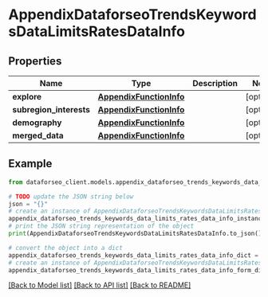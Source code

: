 # AppendixDataforseoTrendsKeywordsDataLimitsRatesDataInfo


## Properties

Name | Type | Description | Notes
------------ | ------------- | ------------- | -------------
**explore** | [**AppendixFunctionInfo**](AppendixFunctionInfo.md) |  | [optional] 
**subregion_interests** | [**AppendixFunctionInfo**](AppendixFunctionInfo.md) |  | [optional] 
**demography** | [**AppendixFunctionInfo**](AppendixFunctionInfo.md) |  | [optional] 
**merged_data** | [**AppendixFunctionInfo**](AppendixFunctionInfo.md) |  | [optional] 

## Example

```python
from dataforseo_client.models.appendix_dataforseo_trends_keywords_data_limits_rates_data_info import AppendixDataforseoTrendsKeywordsDataLimitsRatesDataInfo

# TODO update the JSON string below
json = "{}"
# create an instance of AppendixDataforseoTrendsKeywordsDataLimitsRatesDataInfo from a JSON string
appendix_dataforseo_trends_keywords_data_limits_rates_data_info_instance = AppendixDataforseoTrendsKeywordsDataLimitsRatesDataInfo.from_json(json)
# print the JSON string representation of the object
print(AppendixDataforseoTrendsKeywordsDataLimitsRatesDataInfo.to_json())

# convert the object into a dict
appendix_dataforseo_trends_keywords_data_limits_rates_data_info_dict = appendix_dataforseo_trends_keywords_data_limits_rates_data_info_instance.to_dict()
# create an instance of AppendixDataforseoTrendsKeywordsDataLimitsRatesDataInfo from a dict
appendix_dataforseo_trends_keywords_data_limits_rates_data_info_form_dict = appendix_dataforseo_trends_keywords_data_limits_rates_data_info.from_dict(appendix_dataforseo_trends_keywords_data_limits_rates_data_info_dict)
```
[[Back to Model list]](../README.md#documentation-for-models) [[Back to API list]](../README.md#documentation-for-api-endpoints) [[Back to README]](../README.md)


